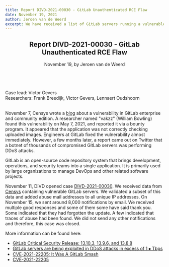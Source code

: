 ```yaml
---
title: Report DIVD-2021-00030 - GitLab Unauthenticated RCE Flaw
date: November 19, 2021
author: Jeroen van de Weerd
excerpt: We have received a list of GitLab servers running a vulnerable version of GitLab from security researchers at Censys.io. An issue has been discovered in GitLab CE/EE.
---
```

<header>
    <h2>Report DIVD-2021-00030 - GitLab Unauthenticated RCE Flaw</h2>
    <span>November 19, by Jeroen van de Weerd</span>
</header><BR>
Case lead: Victor Gevers<BR>
Researchers: Frank Breedijk, Victor Gevers, Lennaert Oudshoorn

<BR>November 7, Censys wrote a [blog](https://censys.io/blog/cve-2021-22205-it-was-a-gitlab-smash/) about a vulnerability in GitLab enterprise and community edition. A researcher named "vakzz" (William Bowling) found this vulnerability on May 7, 2021, and reported it via a bounty program.
It appeared that the application was not correctly checking uploaded images. Engineers at GitLab fixed the vulnerability almost immediately.
However, a few months later, a report came out on Twitter that a botnet of thousands of compromised GitLab servers was performing DDoS attacks.

GitLab is an open-source code repository system that brings development, operations, and security teams into a single application.  It is primarily used by large organizations to manage DevOps and other related software projects.

November 11, DIVD opened case [DIVD-2021-00030](https://csirt.divd.nl/cases/DIVD-2021-00030/). We received data from [Censys](https://censys.io/) containing vulnerable GitLab servers. We validated a subset of this data and added abuse mail addresses to all unique IP addresses.
On November 15, we sent around 8,000 notifications by email. We received multiple good responses and some of them some have said thank you. Some indicated that they had forgotten the update. A few indicated that traces of abuse had been found.
We did not send any other notifications and therefore, this case was closed.
  
More information can be found here:

* [GitLab Critical Security Release: 13.10.3, 13.9.6, and 13.8.8](https://about.gitlab.com/releases/2021/04/14/security-release-gitlab-13-10-3-released/)
* [GitLab servers are being exploited in DDoS attacks in excess of 1 ⦁ Tbps](https://therecord.media/gitlab-servers-are-being-exploited-in-ddos-attacks-in-excess-of-1-tbps/)
* [CVE-2021-22205: It Was A GitLab Smash](https://censys.io/blog/cve-2021-22205-it-was-a-gitlab-smash/)
* [CVE-2021-22205](https://attackerkb.com/topics/D41jRUXCiJ/cve-2021-22205/rapid7-analysis)
